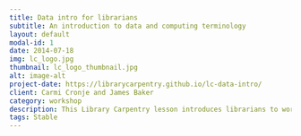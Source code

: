 ```yaml
---
title: Data intro for librarians
subtitle: An introduction to data and computing terminology
layout: default
modal-id: 1
date: 2014-07-18
img: lc_logo.jpg
thumbnail: lc_logo_thumbnail.jpg
alt: image-alt
project-date: https://librarycarpentry.github.io/lc-data-intro/
client: Carmi Cronje and James Baker
category: workshop
description: This Library Carpentry lesson introduces librarians to working with data. At the conclusion of the lesson you will&#58; understand terms, phrases, and concepts in software development and data science; identify and use best practice in data structures; use regular expressions in searches.
tags: Stable
---
```

